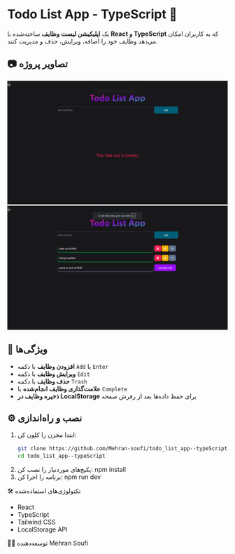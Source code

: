 # Todo List App - TypeScript 📝

یک **اپلیکیشن لیست وظایف** ساخته‌شده با **React و TypeScript** که به کاربران امکان می‌دهد وظایف خود را اضافه، ویرایش، حذف و مدیریت کنند.

## 📷 تصاویر پروژه

![Screenshot 1](/src/assets/screenShot/screen1.png)
![Screenshot 2](/src/assets/screenShot/screen2.png)

## 🚀 ویژگی‌ها

- **افزودن وظایف** با دکمه `Add` یا `Enter`
- **ویرایش وظایف** با دکمه `Edit`
- **حذف وظایف** با دکمه `Trash`
- **علامت‌گذاری وظایف انجام‌شده** با `Complete`
- **ذخیره وظایف در LocalStorage** برای حفظ داده‌ها بعد از رفرش صفحه

## ⚙️ نصب و راه‌اندازی

1. ابتدا مخزن را کلون کن:
   ```sh
   git clone https://github.com/Mehran-soufi/todo_list_app--typeScript.git
   cd todo_list_app--typeScript
   ```
2. پکیج‌های موردنیاز را نصب کن:
   npm install
3. برنامه را اجرا کن:
   npm run dev

🛠 تکنولوژی‌های استفاده‌شده
- React
- TypeScript
- Tailwind CSS
- LocalStorage API

👨‍💻 توسعه‌دهنده
Mehran Soufi
